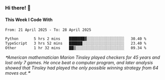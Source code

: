 ### Hi there! 👋

#### This Week I Code With
<!--START_SECTION:waka-->

```txt
From: 21 April 2025 - To: 28 April 2025

Python       5 hrs 2 mins    ███████▓░░░░░░░░░░░░░░░░░   30.40 %
TypeScript   3 hrs 52 mins   ██████░░░░░░░░░░░░░░░░░░░   23.40 %
Other        1 hr 32 mins    ██▒░░░░░░░░░░░░░░░░░░░░░░   09.34 %
```

<!--END_SECTION:waka-->

<!--STARTS_HERE_QUOTE_README-->
<i>❝American mathematician Marion Tinsley played checkers for 45 years and lost only 7 games. He once beat a computer program, and later analysis showed that Tinsley had played the only possible winning strategy from 64 moves out.❞</i>
<!--ENDS_HERE_QUOTE_README-->
